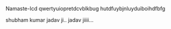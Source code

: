 Namaste-Icd
qwertyuiopretdcvblkbug
hutdfuybjnluyduiboihdfbfg

shubham kumar
jadav ji.. jadav jiiii...
